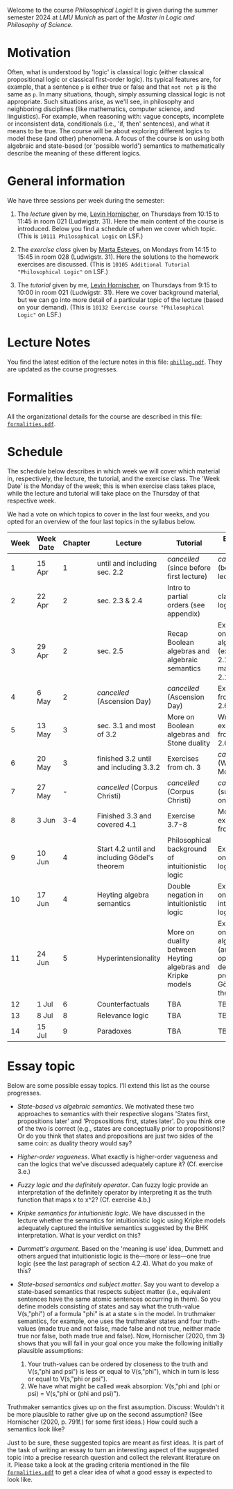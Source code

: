 Welcome to the course _Philosophical Logic_! It is given during the summer semester 2024 at _LMU Munich_ as part of the _Master in Logic and Philosophy of Science_. 


# Motivation 

Often, what is understood by 'logic' is classical logic (either classical propositional logic or classical first-order logic). Its typical features are, for example, that a sentence `p` is either true or false and that `not not p` is the same as `p`. In many situations, though, simply assuming classical logic is not appropriate. Such situations arise, as we'll see, in philosophy and neighboring disciplines (like mathematics, computer science,
and linguistics). For example, when reasoning with: vague concepts, incomplete or inconsistent data, conditionals (i.e., 'if, then' sentences), and what it means to be true. The course will be about exploring different logics to model these (and other) phenomena. A focus of the course is on using both algebraic and state-based (or 'possible world') semantics to mathematically describe the meaning of these different logics.

# General information

We have three sessions per week during the semester:

1. The _lecture_ given by me, [Levin Hornischer](https://www.mcmp.philosophie.uni-muenchen.de/people/faculty/hornischer_levin/index.html), on Thursdays from 10:15 to 11:45 in room 021 (Ludwigstr. 31).
Here the main content of the course is introduced. Below you find a schedule of when we cover which topic. (This is `10111 Philosophical Logic` on LSF.)

2. The _exercise class_ given by [Marta Esteves](https://www.mcmp.philosophie.uni-muenchen.de/people/doct_fellows/esteves_marta/index.html), on Mondays from 14:15 to 15:45 in room 028 (Ludwigstr. 31). Here the solutions to the homework exercises are discussed. (This is `10105 Additional Tutorial "Philosophical Logic"` on LSF.)
  
3. The _tutorial_ given by me, [Levin Hornischer](https://www.mcmp.philosophie.uni-muenchen.de/people/faculty/hornischer_levin/index.html), on Thursdays from 9:15 to 10:00 in room 021 (Ludwigstr. 31). Here we cover background material, but we can go into more detail of a particular topic of the lecture (based on your demand). (This is `10132 Exercise course "Philosophical Logic"` on LSF.) 



# Lecture Notes

You find the latest edition of the lecture notes in this file: [`phillog.pdf`](phillog.pdf). They are updated as the course progresses. 


# Formalities

All the organizational details for the course are described in this file: [`formalities.pdf`](formalities.pdf).


# Schedule

The schedule below describes in which week we will cover which material in, respectively, the lecture, the tutorial, and the exercise class. The 'Week Date' is the Monday of the week; this is when exercise class takes place, while the lecture and tutorial will take place on the Thursday of that respective week. 

We had a vote on which topics to cover in the last four weeks, and you opted for an overview of the four last topics in the syllabus below.

Week | Week Date | Chapter | Lecture | Tutorial | Exercise Class
---  | ---                 | ---     | ---     | ---      | --- 
 1   | 15 Apr    | 1   | until and including sec. 2.2 | _cancelled_ (since before first lecture)  | _cancelled_ (before first lecture) 
 2   | 22 Apr    | 2   | sec. 2.3 & 2.4 | Intro to partial orders (see appendix) | classical logic recap
 3   | 29 Apr    | 2   | sec. 2.5 | Recap Boolean algebras and algebraic semantics | Exercises on Boolean algebras (ex. 2.12, 2.13, maybe 2.14) 
 4   | 6 May     | 2   | _cancelled_ (Ascension Day) | _cancelled_ (Ascension Day) | Exercises from sec. 2.6
 5   | 13 May    | 3   | sec. 3.1 and most of 3.2 | More on Boolean algebras and Stone duality | Wrap up exercises from sec. 2.6
 6   | 20 May    | 3   | finished 3.2 until and including 3.3.2 | Exercises from ch. 3 | _cancelled_ (Whit Monday)
 7   | 27 May    | -   | _cancelled_ (Corpus Christi) | _cancelled_ (Corpus Christi) | _cancelled_ (substituted on June 4)
 8   | 3 Jun     | 3-4 | Finished 3.3 and covered 4.1 | Exercise 3.7-8 | More exercises from ch. 3
 9   | 10 Jun    | 4   | Start 4.2 until and including Gödel's theorem | Philosophical background of intuitionistic logic | Exercises on fuzzy logic
10   | 17 Jun    | 4   | Heyting algebra semantics | Double negation in intuitionistic logic | Exercises on intuitionistic logic
11   | 24 Jun    | 5   | Hyperintensionality | More on duality between Heyting algebras and Kripke models | Exercises on Heyting algebras (and, optionally, details of proof of Gödel's theorem)
12   | 1 Jul     | 6   | Counterfactuals | TBA | TBA
13   | 8 Jul     | 8   | Relevance logic | TBA | TBA
14   | 15 Jul    | 9   | Paradoxes | TBA | TBA


# Essay topic


Below are some possible essay topics. I'll extend this list as the course progresses.

* _State-based vs algebraic semantics_. We motivated these two approaches to semantics with their respective slogans 'States first, propositions later' and 'Propsositions first, states later'. Do you think one of the two is correct (e.g., states are conceptually prior to propositions)? Or do you think that states and propositions are just two sides of the same coin: as duality theory would say?
  
* _Higher-order vagueness_. What exactly is higher-order vagueness and can the logics that we've discussed adequately capture it? (Cf. exercise 3.e.) 

* _Fuzzy logic and the definitely operator_. Can fuzzy logic provide an interpretation of the definitely operator by interpreting it as the truth function that maps x to x^2? (Cf. exercise 4.b.)

* _Kripke semantics for intuitionistic logic_. We have discussed in the lecture whether the semantics for intuitionistic logic using Kripke models adequately captured the intuitive semantics suggested by the BHK interpretation. What is your verdict on this? 

* _Dummett's argument_. Based on the 'meaning is use' idea, Dummett and others argued that intuitionistic logic is the—more or less—one true logic (see the last paragraph of section 4.2.4). What do you make of this?

* _State-based semantics and subject matter_. Say you want to develop a state-based semantics that respects subject matter (i.e., equivalent sentences have the same atomic sentences occurring in them). So you define models consisting of states and say what the truth-value V(s,"phi") of a formula "phi" is at a state s in the model. In truthmaker semantics, for example, one uses the truthmaker states and four truth-values (made true and not false, made false and not true, neither made true nor false, both made true and false). Now, Hornischer (2020, thm 3) shows that you will fail in your goal once you make the following initially plausible assumptions:
   1) Your truth-values can be ordered by closeness to the truth and V(s,"phi and psi") is less or equal to V(s,"phi"), which in turn is less or equal to V(s,"phi or psi").
   2) We have what might be called weak absorpion: V(s,"phi and (phi or psi) = V(s,"phi or (phi and psi)").

Truthmaker semantics gives up on the first assumption. Discuss: Wouldn't it be more plausible to rather give up on the second assumption? (See Hornischer (2020, p. 791f.) for some first ideas.) How could such a semantics look like?

 
Just to be sure, these suggested topics are meant as first ideas. It is part of the task of writing an essay to turn an interesting aspect of the suggested topic into a precise research question and collect the relevant literature on it. Please take a look at the grading criteria mentioned in the file [`formalities.pdf`](formalities.pdf) to get a clear idea of what a good essay is expected to look like.
